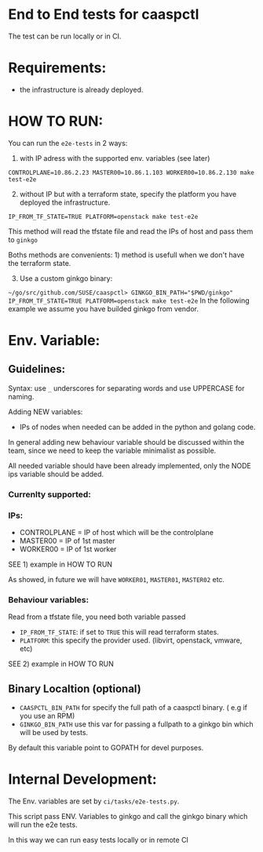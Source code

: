 # End to End tests for caaspctl

The test can be run locally or in CI.

# Requirements:

- the infrastructure is already deployed. 

# HOW TO RUN:

You can run the `e2e-tests` in 2 ways:

1) with IP adress with the supported env. variables (see later)

`CONTROLPLANE=10.86.2.23 MASTER00=10.86.1.103 WORKER00=10.86.2.130 make test-e2e` 

2) without IP but with a terraform state,  specify the platform you have deployed the infrastructure.

`IP_FROM_TF_STATE=TRUE PLATFORM=openstack make test-e2e`

This method will read the tfstate file and read the IPs of host and pass them to `ginkgo`

Boths methods are convenients: 1) method is usefull when we don't have the terraform state.

3) Use a custom ginkgo binary:

`~/go/src/github.com/SUSE/caaspctl> GINKGO_BIN_PATH="$PWD/ginkgo" IP_FROM_TF_STATE=TRUE PLATFORM=openstack make test-e2e`
In the following example we assume you have builded ginkgo from vendor.

# Env. Variable:

## Guidelines:

Syntax: use `_` underscores for separating words and use UPPERCASE for naming.

Adding NEW variables:

- IPs of nodes when needed can be added in the python and golang code.

In general adding new behaviour variable should be discussed within the team, since we need to keep the variable minimalist as possible.

All needed variable should have been already implemented, only the NODE ips variable should be added. 

### Currenlty supported:

### IPs:

- CONTROLPLANE = IP of host which will be the controlplane
- MASTER00 = IP of 1st master
- WORKER00 = IP of 1st worker

SEE 1) example in HOW TO RUN

As showed, in future we will have `WORKER01`, `MASTER01`, `MASTER02` etc. 

### Behaviour variables:

Read from a tfstate file, you need both variable passed

- `IP_FROM_TF_STATE`: if set to `TRUE` this will read terraform states.
- `PLATFORM`: this specify the provider used. (libvirt, openstack, vmware, etc)

SEE 2) example in HOW TO RUN

## Binary Localtion (optional)

- `CAASPCTL_BIN_PATH` for specify the full path of a caaspctl binary. ( e.g if you use an RPM)
- `GINKGO_BIN_PATH` use this var for passing a fullpath to a ginkgo bin which will be used by tests.

By default this variable point to GOPATH for devel purposes.

# Internal Development:

The Env. variables are set by `ci/tasks/e2e-tests.py`.

This script pass ENV. Variables to ginkgo and call the ginkgo binary which will run the e2e tests.

In this way we can run easy tests locally or in remote CI
